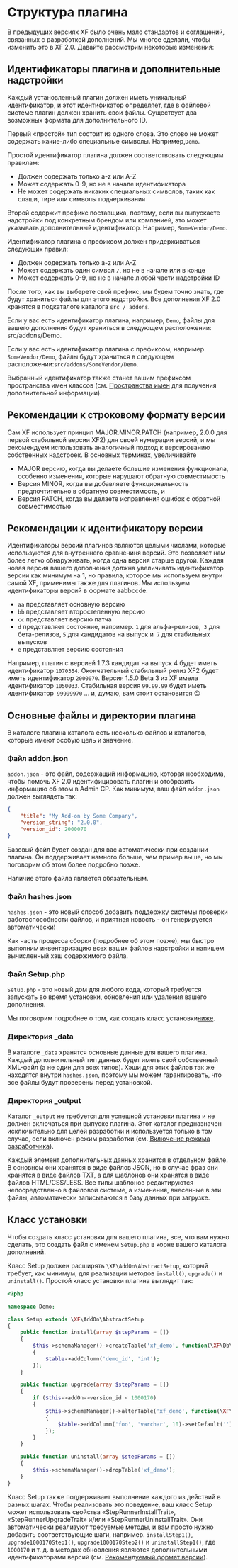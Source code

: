 # <a name="part0"></a>Структура плагина

В предыдущих версиях XF было очень мало стандартов и соглашений, связанных с разработкой дополнений. Мы многое сделали, чтобы изменить это в XF 2.0. Давайте рассмотрим некоторые изменения:

## <a name="part1"></a>Идентификаторы плагина и дополнительные надстройки
Каждый установленный плагин должен иметь уникальный идентификатор, и этот идентификатор определяет, где в файловой системе плагин должен хранить свои файлы. Существует два возможных формата для дополнительного ID.

Первый «простой» тип состоит из одного слова. Это слово не может содержать какие-либо специальные символы. Например,`Demo`.

Простой идентификатор плагина должен соответствовать следующим правилам:

* Должен содержать только a-z или A-Z
* Может содержать 0-9, но не в начале идентификатора
* Не может содержать никаких специальных символов, таких как слэши, тире или символы подчеркивания

Второй содержит префикс поставщика, поэтому, если вы выпускаете надстройки под конкретным брендом или компанией, это может указывать дополнительный идентификатор. Например, `SomeVendor/Demo`.

Идентификатор плагина с префиксом должен придерживаться следующих правил:

* Должен содержать только a-z или A-Z
* Может содержать один символ `/`, но не в начале или в конце
* Может содержать 0-9, но не в начале любой части надстройки ID

После того, как вы выберете свой префикс, мы будем точно знать, где будут храниться файлы для этого надстройки. Все дополнения XF 2.0 хранятся в подкаталоге каталога `src / addons`.

Если у вас есть идентификатор плагина, например, `Demo`, файлы для вашего дополнения будут храниться в следующем расположении: src/addons/Demo.

Если у вас есть идентификатор плагина с префиксом, например. `SomeVendor/Demo`, файлы будут храниться в следующем расположении:`src/addons/SomeVendor/Demo`.

Выбранный идентификатор также станет вашим префиксом пространства имен классов (см. [Пространства имен](/documentation/GeneralConcepts.md#part4) для получения дополнительной информации).

## <a name="part2"></a>Рекомендации к строковому формату версии
Сам XF использует принцип MAJOR.MINOR.PATCH (например, 2.0.0 для первой стабильной версии XF2) для своей нумерации версий, и мы рекомендуем использовать аналогичный подход к версированию собственных надстроек. В основных терминах, увеличивайте

* MAJOR версию, когда вы делаете большие изменения функционала, особенно изменения, которые нарушают обратную совместимость
* Версия MINOR, когда вы добавляете функциональность предпочтительно в обратную совместимость, и
* Версия PATCH, когда вы делаете исправления ошибок с обратной совместимостью
## <a name="part3"></a>Рекомендации к идентификатору версии
Идентификаторы версий плагинов являются целыми числами, которые используются для внутреннего сравнениня версий. Это позволяет нам более легко обнаруживать, когда одна версия старше другой. Каждая новая версия вашего дополнения должна увеличивать идентификатор версии как минимум на 1, но правила, которое мы используем внутри самой XF, применимы также для плагинов. Мы используем идентификаторы версий в формате aabbccde.

* `aa` представляет основную версию
* `bb` представляет второстепенную версию
* `cc` представляет версию патча
* `d` представляет состояние, например. `1` для альфа-релизов,` 3` для бета-релизов, `5` для кандидатов на выпуск и` 7` для стабильных выпусков
* `e` представляет версию состояния

Например, плагин с версией 1.7.3 кандидат на выпуск 4 будет иметь идентификатор `1070354`. Окончательный стабильный релиз XF2 будет иметь идентификатор `2000070`. Версия 1.5.0 Beta 3 из XF имела идентификатор `1050033`. Стабильная версия `99.99.99` будет иметь идентификатор` 99999970` ... и, думаю, вам стоит остановится 😉

## <a name="part4"></a>Основные файлы и директории плагина
В каталоге плагина каталога есть несколько файлов и каталогов, которые имеют особую цель и значение.

### <a name="part5"></a>Файл addon.json
`addon.json` - это файл, содержащий информацию, которая необходима, чтобы помочь XF 2.0 идентифицировать плагин и отобразить информацию об этом в Admin CP. Как минимум, ваш файл `addon.json` должен выглядеть так:
```json
{
	"title": "My Add-on by Some Company",
	"version_string": "2.0.0",
	"version_id": 2000070
}
```
Базовый файл будет создан для вас автоматически при создании плагина. Он поддерживает намного больше, чем пример выше, но мы поговорим об этом более подробно позже.

Наличие этого файла является обязательным.

### <a name="part6"></a>Файл hashes.json
`hashes.json` - это новый способ добавить поддержку системы проверки работоспособности файлов, и приятная новость - он генерируется автоматически!

Как часть процесса сборки (подробнее об этом позже), мы быстро выполним инвентаризацию всех ваших файлов надстройки и напишем вычисленный хэш содержимого файла.

### <a name="part7"></a>Файл Setup.php
`Setup.php` - это новый дом для любого кода, который требуется запускать во время установки, обновления или удаления вашего дополнения.

Мы поговорим подробнее о том, как создать класс установки[ниже](/documentation/AddOnStructure.md#part7).

### <a name="part8"></a>Директория _data
В каталоге `_data` хранятся основные данные для вашего плагина. Каждый дополнительный тип данных будет иметь свой собственный XML-файл (а не один для всех типов). Хэши для этих файлов так же находятся внутри `hashes.json`, поэтому мы можем гарантировать, что все файлы будут проверены перед установкой.

### <a name="part9"></a>Директория _output
Каталог `_output` не требуется для успешной установки плагина и не должен включаться при выпуске плагина. Этот каталог предназначен исключительно для целей разработки и используется только в том случае, если включен режим разработки (см. [Включение режима разработчика](documentation/DevelopmentTools.md#part2)).

Каждый элемент дополнительных данных хранится в отдельном файле. В основном они хранятся в виде файлов JSON, но в случае фраз они хранятся в виде файлов TXT, а для шаблонов они хранятся в виде файлов HTML/CSS/LESS. Все типы шаблонов редактируются непосредственно в файловой системе, а изменения, внесенные в эти файлы, автоматически записываются в базу данных при загрузке.

## <a name="part10"></a>Класс установки
Чтобы создать класс установки для вашего плагина, все, что вам нужно сделать, это создать файл с именем `Setup.php` в корне вашего каталога дополнений.

Класс Setup должен расширять `\XF\AddOn\AbstractSetup`, который требует, как минимум, для реализации методов `install()`, `upgrade()` и `uninstall()`. Простой класс установки плагина выглядит так:
```php
<?php

namespace Demo;

class Setup extends \XF\AddOn\AbstractSetup
{
    public function install(array $stepParams = [])
    {
        $this->schemaManager()->createTable('xf_demo', function(\XF\Db\Schema\Create $table)
        {
            $table->addColumn('demo_id', 'int');
        });
    }

    public function upgrade(array $stepParams = [])
    {
        if ($this->addOn->version_id < 1000170)
        {
            $this->schemaManager()->alterTable('xf_demo', function(\XF\Db\Schema\Alter $table)
            {
                $table->addColumn('foo', 'varchar', 10)->setDefault('');
            });
        }
    }

    public function uninstall(array $stepParams = [])
    {
        $this->schemaManager()->dropTable('xf_demo');
    }
}
```
Класс Setup также поддерживает выполнение каждого из действий в разных шагах. Чтобы реализовать это поведение, ваш класс Setup может использовать свойства «StepRunnerInstallTrait», «StepRunnerUpgradeTrait» и/или «StepRunnerUninstallTrait». Они автоматически реализуют требуемые методы, и вам просто нужно добавить соответствующие шаги, например. `installStep1()`, `upgrade1000170Step1()`,  `upgrade1000170Step2()` и `uninstallStep1()`, где `1000170` и т. д. в методах обновления являются дополнительными идентификаторами версий (см. [Рекомендуемый формат версии](/documentation/AddOnStructure.md#part3)).
